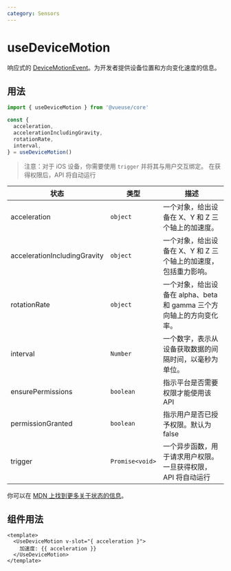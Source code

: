 ```yaml
---
category: Sensors
---
```


# useDeviceMotion

响应式的 [DeviceMotionEvent](https://developer.mozilla.org/en-US/docs/Web/API/DeviceMotionEvent)。为开发者提供设备位置和方向变化速度的信息。

## 用法

```js
import { useDeviceMotion } from '@vueuse/core'

const {
  acceleration,
  accelerationIncludingGravity,
  rotationRate,
  interval,
} = useDeviceMotion()
```

> 注意：对于 iOS 设备，你需要使用 `trigger` 并将其与用户交互绑定。
> 在获得权限后，API 将自动运行

| 状态                         | 类型            | 描述                                                                 |
| ---------------------------- | --------------- | -------------------------------------------------------------------- |
| acceleration                 | `object`        | 一个对象，给出设备在 X、Y 和 Z 三个轴上的加速度。                    |
| accelerationIncludingGravity | `object`        | 一个对象，给出设备在 X、Y 和 Z 三个轴上的加速度，包括重力影响。      |
| rotationRate                 | `object`        | 一个对象，给出设备在 alpha、beta 和 gamma 三个方向轴上的方向变化率。 |
| interval                     | `Number`        | 一个数字，表示从设备获取数据的间隔时间，以毫秒为单位。               |
| ensurePermissions            | `boolean`       | 指示平台是否需要权限才能使用该 API                                   |
| permissionGranted            | `boolean`       | 指示用户是否已授予权限。默认为 false                                 |
| trigger                      | `Promise<void>` | 一个异步函数，用于请求用户权限。一旦获得权限，API 将自动运行         |

你可以在 [MDN 上找到更多关于状态的信息](https://developer.mozilla.org/en-US/docs/Web/API/DeviceMotionEvent#Properties)。

## 组件用法

```vue
<template>
  <UseDeviceMotion v-slot="{ acceleration }">
    加速度: {{ acceleration }}
  </UseDeviceMotion>
</template>
```
